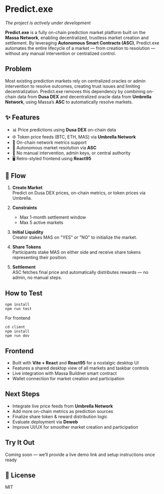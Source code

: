 # Predict.exe

*The project is actively under development*

**Predict.exe** is a fully on-chain prediction market platform built on the **Massa Network**, enabling decentralized, trustless market creation and settlement. By leveraging **Autonomous Smart Contracts (ASC)**, Predict.exe automates the entire lifecycle of a market — from creation to resolution — without any manual intervention or centralized control.

## Problem

Most existing prediction markets rely on centralized oracles or admin intervention to resolve outcomes, creating trust issues and limiting decentralization. Predict.exe removes this dependency by combining on-chain data from **Dusa DEX** and decentralized oracle data from **Umbrella Network**, using Massa’s **ASC** to automatically resolve markets.

## ✨ Features

- 📊 Price predictions using **Dusa DEX** on-chain data  
- 🌐 Token price feeds (BTC, ETH, MAS) via **Umbrella Network**  
- 🔗 On-chain network metrics support  
- 🤖 Autonomous market resolution via **ASC**  
- 🔐 No manual intervention, admin keys, or central authority  
- 🖥️ Retro-styled frontend using **React95**

## 🔁 Flow

1. **Create Market**  
   Predict on Dusa DEX prices, on-chain metrics, or token prices via Umbrella.

2. **Constraints**  
   - Max 1-month settlement window  
   - Max 5 active markets

3. **Initial Liquidity**  
   Creator stakes MAS on "YES" or "NO" to initialize the market.

4. **Share Tokens**  
   Participants stake MAS on either side and receive share tokens representing their position.

5. **Settlement**  
   ASC fetches final price and automatically distributes rewards — no admin, no manual steps.

## How to Test

```
npm install
npm run test
```

For frontend

```
cd client
npm install
npm run dev
```

## Frontend

- Built with **Vite + React** and **React95** for a nostalgic desktop UI  
- Features a shared desktop view of all markets and taskbar controls  
- Live integration with Massa Buildnet smart contract  
- Wallet connection for market creation and participation  


## Next Steps

- Integrate live price feeds from **Umbrella Network**  
- Add more on-chain metrics as prediction sources  
- Finalize share token & reward distribution logic  
- Evaluate deployment via **Deweb**  
- Improve UI/UX for smoother market creation and participation

## Try It Out

Coming soon — we’ll provide a live demo link and setup instructions once ready

## 📄 License

MIT

